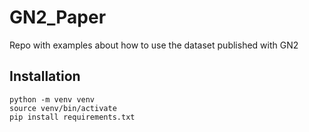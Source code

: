 # GN2_Paper

Repo with examples about how to use the dataset published with GN2


## Installation

```
python -m venv venv
source venv/bin/activate
pip install requirements.txt
```
